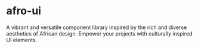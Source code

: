 # afro-ui
A vibrant and versatile component library inspired by the rich and diverse aesthetics of African design. Empower your projects with culturally inspired UI elements.

